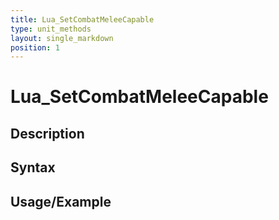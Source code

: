 ```yaml
---
title: Lua_SetCombatMeleeCapable
type: unit_methods
layout: single_markdown
position: 1
---
```


# Lua_SetCombatMeleeCapable

## Description

## Syntax

## Usage/Example


